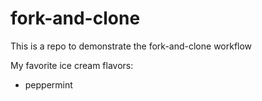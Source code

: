 # fork-and-clone

This is a repo to demonstrate the fork-and-clone workflow

My favorite ice cream flavors:
- peppermint 
